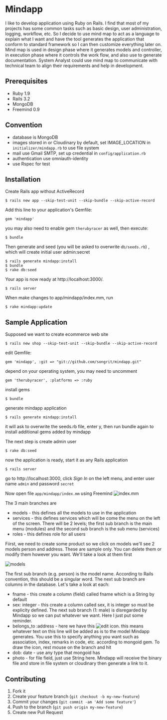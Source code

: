 # Mindapp

I like to develop application using Ruby on Rails. I find that most of my projects has some common tasks such as basic design, user administration, logging, workflow, etc. So I decide to use mind map to act as a language to explain what I want and have the tool generates the application that conform to standard framework so I can then customize everything later on. Mind map is used in design phase where it generates models and controller, in execution phase where it controls the work flow, and also use to generate documentation. System Analyst could use mind map to communicate with technical team to align their requirements and help in development.

## Prerequisites

* Ruby 1.9
* Rails 3.2
* MongoDB
* Freemind 0.9

## Convention

* database is MongoDB
* images stored in or Cloudinary by default, set IMAGE_LOCATION in `initializer/mindapp.rb` to use file system
* mail use Gmail SMTP, set up credential in `config/application.rb`
* authentication use omniauth-identity
* use Rspec for test

## Installation

Create Rails app without ActiveRecord

    $ rails new app --skip-test-unit --skip-bundle --skip-active-record

Add this line to your application's Gemfile:

    gem 'mindapp'

you may also need to enable gem `therubyracer` as well, then execute:

    $ bundle

Then generate and seed (you will be asked to overwrite `db/seeds.rb`) , which will create initial user admin:secret

    $ rails generate mindapp:install
    $ bundle
    $ rake db:seed

Your app is now ready at http://localhost:3000/.

    $ rails server

When make changes to app/mindapp/index.mm, run

    $ rake mindapp:update

## Sample Application

Supposed we want to create ecommerce web site

    $ rails new shop --skip-test-unit --skip-bundle --skip-active-record

edit Gemfile:

    gem 'mindapp', :git => "git://github.com/songrit/mindapp.git"

depend on your operating system, you may need to uncomment

    gem 'therubyracer', :platforms => :ruby

install gems

    $ bundle

generate mindapp application

    $ rails generate mindapp:install

it will ask to overwrite the seeds.rb file, enter y, then run bundle again to install additional gems added by mindapp

The next step is create admin user

    $ rake db:seed

now the application is ready, start it as any Rails application

    $ rails server

go to http://localhost:3000, click *Sign In* on the left menu, and enter user name `admin` and password `secret`

Now open file `app/mindapp/index.mm` using Freemind
![index.mm](http://songrit.googlecode.com/files/mm.png)

The 3 main branches are

* models - this defines all the models to use in the application
* services - this defines services which will be come the menu on the left of the screen. There will be 2 levels; the first sub branch is the main menu (modules) and the second sub branch is the sub menu (services)
* roles - this defines role for all users

Fiirst, we need to create some product so we click on models we'll see 2 models person and address. These are sample only. You can delete them or modify them however you want. We'll take a look at them first

![models](http://songrit.googlecode.com/files/models.png)

The first sub branch (e.g. person) is the model name. According to Rails convention, this should be a singular word. The next sub branch are columns in the database. Let's take a look at each:

* fname - this create a column (field) called fname which is a String by default
* sex: integer - this create a column called sex, it is integer so must be explicity defined. The next sub branch (1: male) is disregarded by Mindapp so we can put whatever we want. Here I just put some reminder.
* belongs_to :address - here we have this ![edit](http://songrit.googlecode.com/files/edit.png) icon. this means whatever text on this line will be added as is to the model Mindapp generates. You use this to specify anything you want such as  association, index, remarks in code, etc. according to mongoid gem. To draw the icon, rest mouse on the branch and hit <Alt-I>
* dob: date - use any type that mongoid has
* photo - for file field, just use String here. Mindapp will receive the binary file and store in file system or cloudinary then generate a link to it.


## Contributing

1. Fork it
2. Create your feature branch (`git checkout -b my-new-feature`)
3. Commit your changes (`git commit -am 'Add some feature'`)
4. Push to the branch (`git push origin my-new-feature`)
5. Create new Pull Request
